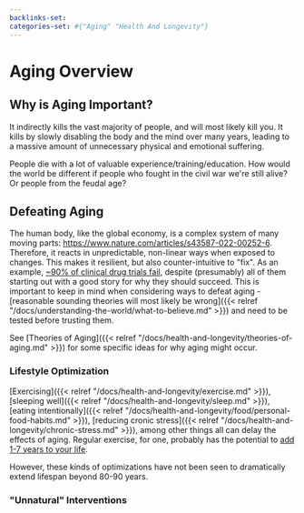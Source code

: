 ```yaml
---
backlinks-set: 
categories-set: #{"Aging" "Health And Longevity"}
---
```

# Aging Overview

## Why is Aging Important?

It indirectly kills the vast majority of people, and will most likely kill you.
It kills by slowly disabling the body and the mind over many years, leading to
a massive amount of unnecessary physical and emotional suffering.

People die with a lot of valuable experience/training/education.
How would the world be different if people who fought in the civil war we're still
alive?  Or people from the feudal age?

## Defeating Aging

The human body, like the global economy, is a complex system of many moving
parts: https://www.nature.com/articles/s43587-022-00252-6.
Therefore, it reacts in unpredictable, non-linear ways when exposed to changes.
This makes it resilient, but also counter-intuitive to "fix".
As an example, [~90% of clinical drug trials
fail](https://www.sciencedirect.com/science/article/pii/S2211383522000521),
despite (presumably) all of them starting out with a good story for why they
should succeed.
This is important to keep in mind when considering ways to defeat aging -
[reasonable sounding theories will most likely be wrong]({{< relref
"/docs/understanding-the-world/what-to-believe.md" >}}) and need to be tested
before trusting them.

See [Theories of Aging]({{< relref
"/docs/health-and-longevity/theories-of-aging.md" >}}) for some specific
ideas for why aging might occur.

### Lifestyle Optimization

[Exercising]({{< relref "/docs/health-and-longevity/exercise.md" >}}),
[sleeping well]({{< relref "/docs/health-and-longevity/sleep.md" >}}),
[eating intentionally]({{< relref "/docs/health-and-longevity/food/personal-food-habits.md" >}}),
[reducing cronic stress]({{< relref "/docs/health-and-longevity/chronic-stress.md" >}}),
among other things all can delay the effects of aging.
Regular exercise, for one, probably has the potential to [add 1-7 years to your
life](https://www.ncbi.nlm.nih.gov/pmc/articles/PMC3395188/).

However, these kinds of optimizations have not been seen to dramatically extend
lifespan beyond 80-90 years.

### "Unnatural" Interventions